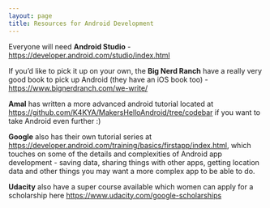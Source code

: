 ```yaml
---
layout: page
title: Resources for Android Development
---
```


Everyone will need **Android Studio** - https://developer.android.com/studio/index.html

If you’d like to pick it up on your own, the **Big Nerd Ranch** have a really very good book to pick up Android (they have an iOS book too) - https://www.bignerdranch.com/we-write/

**Amal** has written a more advanced android tutorial located at https://github.com/K4KYA/MakersHelloAndroid/tree/codebar if you want to take Android even further :)

**Google** also has their own tutorial series at https://developer.android.com/training/basics/firstapp/index.html, which touches on some of the details and complexities of Android app development - saving data, sharing things with other apps, getting location data and other things you may want a more complex app to be able to do.

**Udacity** also have a super course available which women can apply for a scholarship here https://www.udacity.com/google-scholarships
